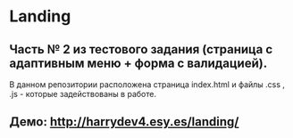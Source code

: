 # Landing
Часть № 2 из тестового задания (страница с адаптивным меню + форма с валидацией).
------------

В данном репозитории расположена страница index.html и файлы .css , .js - которые задействованы в работе.

Демо: http://harrydev4.esy.es/landing/
------------
